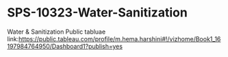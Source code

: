 # SPS-10323-Water-Sanitization
Water &amp; Sanitization
Public tabluae link:https://public.tableau.com/profile/m.hema.harshini#!/vizhome/Book1_16197984764950/Dashboard1?publish=yes
